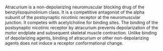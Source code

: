 Atracurium is a non-depolarizing neuromuscular blocking drug of the benzylisoquinolinium class. It is a competitive antagonist of the alpha subunit of the postsynaptic nicotinic receptor at the neuromuscular junction. It competes with acetylcholine for binding sites. The binding of the postsynaptic nicotinic receptor by atracurium prevents depolarization of the motor endplate and subsequent skeletal muscle contraction. Unlike binding of depolarizing agents, binding of atracurium or other non-depolarizing agents does not induce a receptor conformational change.